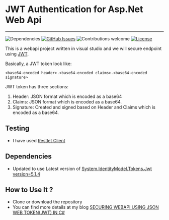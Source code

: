 JWT Authentication for Asp.Net Web Api
============
---
![Dependencies](https://img.shields.io/badge/dependencies-up%20to%20date-brightgreen.svg)
[![GitHub Issues](https://img.shields.io/github/issues/anfederico/Clairvoyant.svg)](https://github.com/anfederico/Clairvoyant/issues)
![Contributions welcome](https://img.shields.io/badge/contributions-welcome-orange.svg)
[![License](https://img.shields.io/badge/license-MIT-blue.svg)](https://opensource.org/licenses/MIT)


This is a webapi project written in visual studio and we will secure endpoint using [JWT](jwt.io).

Basically, a JWT token look like:

    <base64-encoded header>.<base64-encoded claims>.<base64-encoded signature>

JWT token has three sections:

1. Header: JSON format which is encoded as a base64
2. Claims: JSON format which is encoded as a base64.
3. Signature: Created and signed based on Header and Claims which is encoded as a base64.


## Testing

- I have used [Restlet Client](https://chrome.google.com/webstore/detail/restlet-client-rest-api-t/aejoelaoggembcahagimdiliamlcdmfm?hl=en)




## Dependencies
- Updated to use Latest version of  [System.IdentityModel.Tokens.Jwt  version=5.1.4 ](https://www.nuget.org/packages/System.IdentityModel.Tokens.Jwt/5.2.0-preview1-408290725)



## How to Use It ?
- Clone or download the repository
- You can find more details at my blog [SECURING WEBAPI USING JSON WEB TOKEN(JWT) IN C#](http://www.decatechlabs.com/how-to-secure-webapi-using-json-web-tokenjwt)
